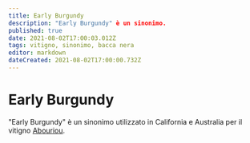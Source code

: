 ```yaml
---
title: Early Burgundy
description: "Early Burgundy" è un sinonimo.
published: true
date: 2021-08-02T17:00:03.012Z
tags: vitigno, sinonimo, bacca nera
editor: markdown
dateCreated: 2021-08-02T17:00:00.732Z
---
```


# Early Burgundy
"Early Burgundy" è un sinonimo utilizzato in California e Australia per il vitigno [Abouriou](/vitigni/Francia/bacca-nera/abouriou).